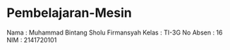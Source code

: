 # Pembelajaran-Mesin

Nama      : Muhammad Bintang Sholu Firmansyah
Kelas     : TI-3G
No Absen  : 16
NIM       : 2141720101
